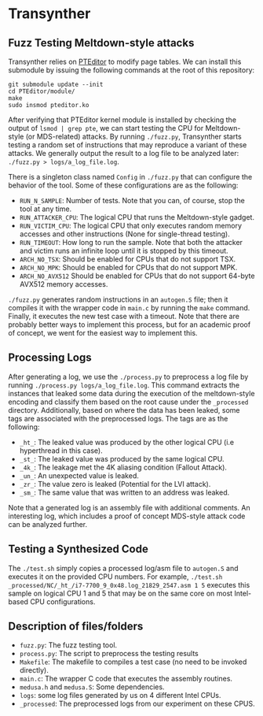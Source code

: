 # Transynther

## Fuzz Testing Meltdown-style attacks

Transynther relies on [PTEditor](https://github.com/misc0110/PTEditor) to modify page tables. We can install this submodule by issuing the following commands at the root of this repository:

```
git submodule update --init
cd PTEditor/module/
make
sudo insmod pteditor.ko
```

After verifying that PTEditor kernel module is installed by checking the output of `lsmod | grep pte`, we can start testing the CPU for Meltdown-style (or MDS-related) attacks. By running `./fuzz.py`, Transynther starts testing a random set of instructions that may reproduce a variant of these attacks. We generally output the result to a log file to be analyzed later: `./fuzz.py > logs/a_log_file.log`. 

There is a singleton class named `Config` in `./fuzz.py` that can configure the behavior of the tool. Some of these configurations are as the following:
* `RUN_N_SAMPLE`: Number of tests. Note that you can, of course, stop the tool at any time. 
* `RUN_ATTACKER_CPU`: The logical CPU that runs the Meltdown-style gadget. 
* `RUN_VICTIM_CPU`: The logical CPU that only executes random memory accesses and other instructions (None for single-thread testing).
* `RUN_TIMEOUT`: How long to run the sample. Note that both the attacker and victim runs an infinite loop until it is stopped by this timeout. 
* `ARCH_NO_TSX`: Should be enabled for CPUs that do not support TSX.
* `ARCH_NO_MPK`: Should be enabled for CPUs that do not support MPK.
* `ARCH_NO_AVX512` Should be enabled for CPUs that do not support 64-byte AVX512 memory accesses. 

`./fuzz.py` generates random instructions in an `autogen.S` file; then it compiles it with the wrapper code in `main.c` by running the `make` command. Finally, it executes the new test case with a timeout. Note that there are probably better ways to implement this process, but for an academic proof of concept, we went for the easiest way to implement this.

## Processing Logs

After generating a log, we use the `./process.py` to preprocess a log file by running `./process.py logs/a_log_file.log`. This command extracts the instances that leaked some data during the execution of the meltdown-style encoding and classify them based on the root cause under the `_processed` directory. Additionally, based on where the data has been leaked, some tags are associated with the preprocessed logs. The tags are as the following:

* `_ht_`: The leaked value was produced by the other logical CPU (i.e hyperthread in this case). 
* `_st_`: The leaked value was produced by the same logical CPU.
* `_4k_`: The leakage met the 4K aliasing condition (Fallout Attack).
* `_un_`: An unexpected value is leaked. 
* `_zr_`: The value zero is leaked (Potential for the LVI attack).
* `_sm_`: The same value that was written to an address was leaked. 

Note that a generated log is an assembly file with additional comments. An interesting log, which includes a proof of concept MDS-style attack code can be analyzed further. 

## Testing a Synthesized Code

The `./test.sh` simply copies a processed log/asm file to `autogen.S` and executes it on the provided CPU numbers. For example, `./test.sh _processed/NC/_ht_/i7-7700_9_0x48.log_21829_2547.asm 1 5` executes this sample on logical CPU 1 and 5 that may be on the same core on most Intel-based CPU configurations.

## Description of files/folders

* `fuzz.py`: The fuzz testing tool.
* `process.py`: The script to preprocess the testing results
* `Makefile`: The makefile to compiles a test case (no need to be invoked directly).
* `main.c`: The wrapper C code that executes the assembly routines.
* `medusa.h` and `medusa.S`: Some dependencies.
* `logs`: some log files generated by us on 4 different Intel CPUs.
* `_processed`: The preprocessed logs from our experiment on these CPUS.


